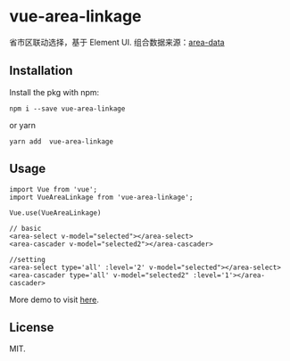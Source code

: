 # vue-area-linkage
省市区联动选择，基于 Element UI. 组合数据来源：[area-data](https://github.com/dwqs/area-data)

## Installation
Install the pkg with npm:
```
npm i --save vue-area-linkage
```
or yarn
```
yarn add  vue-area-linkage
```

## Usage
```
import Vue from 'vue';
import VueAreaLinkage from 'vue-area-linkage';

Vue.use(VueAreaLinkage)
```

```
// basic
<area-select v-model="selected"></area-select>
<area-cascader v-model="selected2"></area-cascader>

//setting
<area-select type='all' :level='2' v-model="selected"></area-select>
<area-cascader type='all' v-model="selected2" :level='1'></area-cascader>
```

More demo to visit [here](https://dwqs.github.io/vue-area-linkage/).

## License
MIT.
